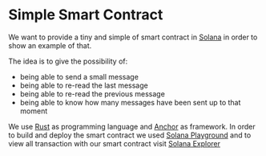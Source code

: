 # Simple Smart Contract

We want to provide a tiny and simple of smart contract in [Solana](https://solana.com/it) in order to show an example of that.

The idea is to give the possibility of:
* being able to send a small message
* being able to re-read the last message
* being able to re-read the previous message
* being able to know how many messages have been sent up to that moment

We use [Rust](https://www.rust-lang.org/it) as programming language and [Anchor](https://www.anchor-lang.com/) as framework. 
In order to build and deploy the smart contract we used [Solana Playground](https://beta.solpg.io/) and to view all transaction with our smart contract visit [Solana Explorer](https://explorer.solana.com/address/FBwJwndmZXX94juoWFWku2K139hAG88arFrBwd5zF3nV?cluster=devnet)
